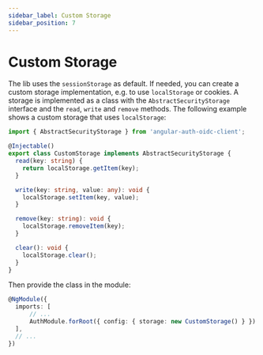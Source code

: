 ```yaml
---
sidebar_label: Custom Storage
sidebar_position: 7
---
```


# Custom Storage

The lib uses the `sessionStorage` as default. If needed, you can create a custom storage implementation, e.g. to use `localStorage` or cookies.
A storage is implemented as a class with the `AbstractSecurityStorage` interface and the `read`, `write` and `remove` methods.
The following example shows a custom storage that uses `localStorage`:

```ts
import { AbstractSecurityStorage } from 'angular-auth-oidc-client';

@Injectable()
export class CustomStorage implements AbstractSecurityStorage {
  read(key: string) {
    return localStorage.getItem(key);
  }

  write(key: string, value: any): void {
    localStorage.setItem(key, value);
  }

  remove(key: string): void {
    localStorage.removeItem(key);
  }

  clear(): void {
    localStorage.clear();
  }
}
```

Then provide the class in the module:

```ts
@NgModule({
  imports: [
      // ...
      AuthModule.forRoot({ config: { storage: new CustomStorage() } })
  ],
  // ...
})
```
